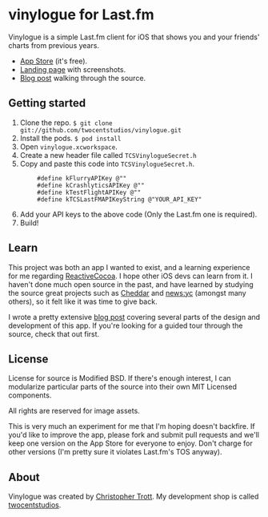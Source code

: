 # vinylogue for Last.fm

Vinylogue is a simple Last.fm client for iOS that shows you and your friends' charts from previous years.

* [App Store](https://itunes.apple.com/us/app/vinylogue-for-last.fm/id617471119?ls=1&mt=8) (it's free).
* [Landing page](http://twocentstudios.com/apps/vinylogue/) with screenshots.
* [Blog post](http://twocentstudios.com/blog/2013/02/27/the-making-of-vinylogue/) walking through the source.

## Getting started

1. Clone the repo. `$ git clone git://github.com/twocentstudios/vinylogue.git`
2. Install the pods. `$ pod install`
3. Open `vinylogue.xcworkspace`.
4. Create a new header file called `TCSVinylogueSecret.h`
5. Copy and paste this code into `TCSVinylogueSecret.h`.
```		
		#define kFlurryAPIKey @""
		#define kCrashlyticsAPIKey @""
		#define kTestFlightAPIKey @""
		#define kTCSLastFMAPIKeyString @"YOUR_API_KEY"
```
6. Add your API keys to the above code (Only the Last.fm one is required).
7. Build!

## Learn

This project was both an app I wanted to exist, and a learning experience for me regarding [ReactiveCocoa](https://github.com/ReactiveCocoa/ReactiveCocoa). I hope other iOS devs can learn from it. I haven't done much open source in the past, and have learned by studying the source great projects such as [Cheddar](https://github.com/nothingmagical/cheddar-ios) and [news:yc](https://github.com/Xuzz/newsyc) (amongst many others), so it felt like it was time to give back.

I wrote a pretty extensive [blog post](http://twocentstudios.com/blog/2013/02/27/the-making-of-vinylogue/) covering several parts of the design and development of this app. If you're looking for a guided tour through the source, check that out first.

## License

License for source is Modified BSD. If there's enough interest, I can modularize particular parts of the source into their own MIT Licensed components.

All rights are reserved for image assets.

This is very much an experiment for me that I'm hoping doesn't backfire. If you'd like to improve the app, please fork and submit pull requests and we'll keep one version on the App Store for everyone to enjoy. Don't charge for other versions (I'm pretty sure it violates Last.fm's TOS anyway).

## About

Vinylogue was created by [Christopher Trott](http://twitter.com/twocentstudios). My development shop is called [twocentstudios](http://twocentstudios.com).